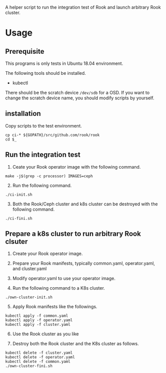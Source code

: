 A helper script to run the integration test of Rook and launch arbitrary Rook cluster.

# Usage

## Prerequisite

This programs is only tests in Ubuntu 18.04 environment.

The following tools should be installed.

- kubectl

There should be the scratch device `/dev/sdb` for a OSD. If you want to change the scratch device name, you should modify scripts by yourself.

## installation

Copy scripts to the test environment.

```console
cp ci-* ${GOPATH}/src/github.com/rook/rook
cd $_
```

## Run the integration test

1. Ceate your Rook operator image with the following command.

```console
make -j$(grep -c processor) IMAGES=ceph
```

2. Run the following command.

```console
./ci-init.sh
```

3. Both the Rook/Ceph cluster and k8s cluster can be destroyed with the following command.

```console
./ci-fini.sh
```

## Prepare a k8s cluster to run arbitrary Rook clsuter

1. Create your Rook operator image.

2. Prepare your Rook manifests, typically common.yaml, operator.yaml, and cluster.yaml

3. Modify operator.yaml to use your operator image.

4. Run the following command to a K8s cluster.

```console
./own-cluster-init.sh
```

5. Apply Rook manifests like the followings.

```console
kubectl apply -f common.yaml
kubectl apply -f operator.yaml
kubectl apply -f cluster.yaml
```

6. Use the Rook cluster as you like

7. Destroy both the Rook cluster and the K8s cluster as follows.

```
kubectl delete -f cluster.yaml
kubectl delete -f operator.yaml
kubectl delete -f common.yaml
./own-cluster-fini.sh
```
